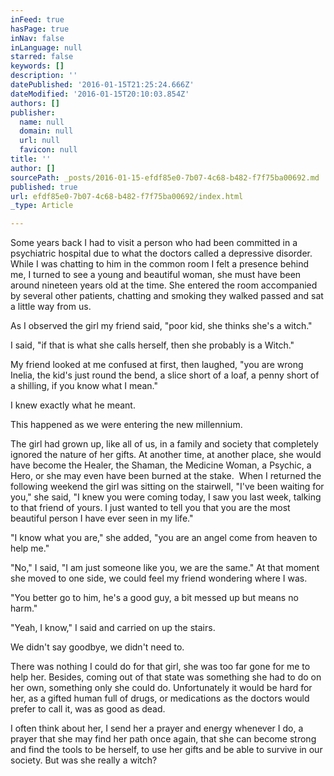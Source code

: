 ```yaml
---
inFeed: true
hasPage: true
inNav: false
inLanguage: null
starred: false
keywords: []
description: ''
datePublished: '2016-01-15T21:25:24.666Z'
dateModified: '2016-01-15T20:10:03.854Z'
authors: []
publisher:
  name: null
  domain: null
  url: null
  favicon: null
title: ''
author: []
sourcePath: _posts/2016-01-15-efdf85e0-7b07-4c68-b482-f7f75ba00692.md
published: true
url: efdf85e0-7b07-4c68-b482-f7f75ba00692/index.html
_type: Article

---
```

Some years back I had to visit a person who had been committed in a psychiatric hospital due to what the doctors called a depressive disorder. While I was chatting to him in the common room I felt a presence behind me, I turned to see a young and beautiful woman, she must have been around nineteen years old at the time. She entered the room accompanied by several other patients, chatting and smoking they walked passed and sat a little way from us.

As I observed the girl my friend said, "poor kid, she thinks she's a witch."

I said, "if that is what she calls herself, then she probably is a Witch."

My friend looked at me confused at first, then laughed, "you are wrong Inelia, the kid's just round the bend, a slice short of a loaf, a penny short of a shilling, if you know what I mean."

I knew exactly what he meant.

This happened as we were entering the new millennium.

The girl had grown up, like all of us, in a family and society that completely ignored the nature of her gifts. At another time, at another place, she would have become the Healer, the Shaman, the Medicine Woman, a Psychic, a Hero, or she may even have been burned at the stake.  When I returned the following weekend the girl was sitting on the stairwell, "I've been waiting for you," she said, "I knew you were coming today, I saw you last week, talking to that friend of yours. I just wanted to tell you that you are the most beautiful person I have ever seen in my life."

"I know what you are," she added, "you are an angel come from heaven to help me."

"No," I said, "I am just someone like you, we are the same." At that moment she moved to one side, we could feel my friend wondering where I was.

"You better go to him, he's a good guy, a bit messed up but means no harm."

"Yeah, I know," I said and carried on up the stairs.

We didn't say goodbye, we didn't need to.

There was nothing I could do for that girl, she was too far gone for me to help her. Besides, coming out of that state was something she had to do on her own, something only she could do. Unfortunately it would be hard for her, as a gifted human full of drugs, or medications as the doctors would prefer to call it, was as good as dead.

I often think about her, I send her a prayer and energy whenever I do, a prayer that she may find her path once again, that she can become strong and find the tools to be herself, to use her gifts and be able to survive in our society. But was she really a witch?